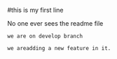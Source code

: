 #this is my first line

No one ever sees the readme file


	we are on develop branch
	
	we areadding a new feature in it.